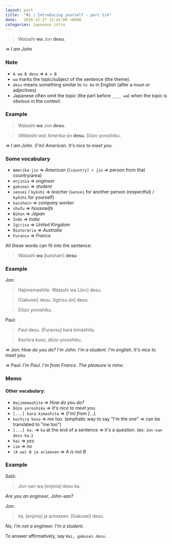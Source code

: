 ```yaml
---
layout: post
title:  "#1 | Introducing yourself - part 1/4"
date:   2016-12-27 12:42:00 +0900
categories: japanese intro
---
```


>Watashi **wa** Jon **desu**.

=> _I am John_

### Note
* `A wa B desu` => `A = B`
* `wa` marks the topic/subject of the sentence (the theme).
* `desu` means something similar to `to be` in English (after a noun or adjectives)
* Japanese often omit the topic (the part before `____ wa`) when the topic is obvious in the context.

### Example

>Watashi **wa** Jon **desu**.

>(_Watashi wa_) Amerika-jin **desu**. Dōzo yoroshiku.

=> _I am John._
_(I'm) American._
_It's nice to meet you._

### Some vocabulary
* `Amerika-jin` => _American_ (`[country] + jin` => person from that country/area)
* `enjinia` => _engineer_
* `gakusei` => _student_
* `sensei` / `kyōshi` => _teacher_ (`sensei` for another person (respectful) / `kyōshi` for yourself)
* `kaishain` => _company worker_
* `shufu` => _housewife_
* `Nihon` => _Japan_
* `Indo` => _India_
* `Igirisu` => _United Kingdom_
* `Ōsutoraria` => _Australia_
* `Furansu` => _France_

All these words can fit into the sentence:
> Watashi **wa** [kaishain] **desu**

### Example
Jon:
> Hajimemashite. Watashi wa [Jon] desu.

> [Gakusei] desu. [Igirisu-jin] desu.

> Dōzo yoroshiku.

Paul:
> Paul desu. [Furansu] kara kimashita.

> Kochira koso, dōzo yoroshiku.

=> Jon: _How do you do? I'm John. I'm a student. I'm english. It's nice to meet you._

=> Paul: _I'm Paul. I'm from France. The pleasure is mine._

### Memo
#### Other vocabulary:
* `Hajimemashite` => _How do you do?_
* `Dōzo yoroshiku` => _It's nice to meet you._
* `[...] kara kimashita` => _(I'm) from [...]._
* `kochira koso` => _me too._ (emphatic way to say "I'm the one" => can be translated to "me too")
* `[...] ka.` => `ka` at the end of a sentence => it's a question. (ex: `Jon-san desu ka.`)
* `hai` => _yes_
* `iie` => _no_
* `(A wa) B ja arimasen` => _A is not B_


### Example

Satō:
> Jon-san wa [enjinia] desu ka.

_Are you an engineer, John-san?_

Jon:
> Iie, [enjinia] ja arimasen. [Gakusei] desu.

_No, I'm not a engineer. I'm a student._


To answer affirmatively, say `Hai, gakusei desu.`
